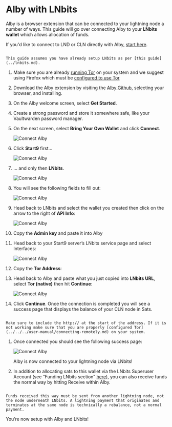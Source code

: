 # Alby with LNbits

Alby is a browser extension that can be connected to your lightning node a number of ways. This guide will go over connecting Alby to your **LNbits wallet** which allows allocation of funds. 

If you'd like to connect to LND or CLN directly with Alby, [start here](../README.md).

```admonish note

This guide assumes you have already setup LNbits as per [this guide](../lnbits.md).

```

1. Make sure you are already [running Tor](/user-manual/connecting-remotely.md) on your system and we suggest using Firefox which must be [configured to use Tor](/user-manual/connecting-remotely.md#running-tor-in-the-background-on-your-phonelaptop)

1. Download the Alby extension by visiting the [Alby Github](https://github.com/getAlby/lightning-browser-extension#installation), selecting your browser, and installing.

1. On the Alby welcome screen, select **Get Started**.

1. Create a strong password and store it somewhere safe, like your Vaultwarden password manager.

1. On the next screen, select **Bring Your Own Wallet** and click **Connect**.

    ![Connect Alby](../assets/connect-alby-connect-start9-1.png)

1. Click **Start9** first...

    ![Connect Alby](../assets/connect-alby-connect-start9-2.png)

1. ... and only then **LNbits**.

    ![Connect Alby](../assets/connect-alby-connect-start9-3.png)


1. You will see the following fields to fill out:

    ![Connect Alby](../assets/connect-alby-lnbits-empty.png)

1. Head back to LNbits and select the wallet you created then click on the arrow to the right of **API Info**:

    ![Connect Alby](../assets/connect-alby-lnbits-tor1.png)

1. Copy the **Admin key** and paste it into Alby

1. Head back to your Start9 server’s LNbits service page and select Interfaces:

    ![Connect Alby](../assets/connect-alby-lnbits-adminkey.png)

1. Copy the **Tor Address**:


1. Head back to Alby and paste what you just copied into **LNbits URL**, select **Tor (native)** then hit **Continue**:

    ![Connect Alby](../assets/connect-alby-lnbits-tor-native.png)

1. Click **Continue**. Once the connection is completed you will see a success page that displays the balance of your CLN node in Sats. 


```admonish tip

Make sure to include the http:// at the start of the address. If it is not working make sure that you are properly [configured Tor](../../../user-manual/connecting-remotely.md) on your system.

```


1. Once connected you should see the following success page:

    ![Connect Alby](../assets/connect-alby-cln-success.png)

    Alby is now connected to your lightning node via LNbits!

1. In addition to allocating sats to this wallet via the LNbits Superuser Account (see “Funding LNbits section” [here](../lnbits.md#funding-lnbits)), you can also receive funds the normal way by hitting Receive within Alby.

```admonish note

Funds received this way must be sent from another lightning node, not the node underneath LNbits. A lightning payment that originates and terminates at the same node is technically a rebalance, not a normal payment.

```

You’re now setup with Alby and LNbits!